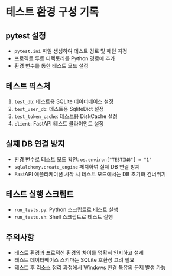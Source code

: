 # 테스트 환경 구성 기록

## pytest 설정
- `pytest.ini` 파일 생성하여 테스트 경로 및 패턴 지정
- 프로젝트 루트 디렉토리를 Python 경로에 추가
- 환경 변수를 통한 테스트 모드 설정

## 테스트 픽스처
1. `test_db`: 테스트용 SQLite 데이터베이스 설정
2. `test_user_db`: 테스트용 SqliteDict 설정
3. `test_token_cache`: 테스트용 DiskCache 설정
4. `client`: FastAPI 테스트 클라이언트 설정

## 실제 DB 연결 방지
- 환경 변수로 테스트 모드 확인: `os.environ["TESTING"] = "1"`
- `sqlalchemy.create_engine` 패치하여 실제 DB 연결 방지
- FastAPI 애플리케이션 시작 시 테스트 모드에서는 DB 초기화 건너뛰기

## 테스트 실행 스크립트
- `run_tests.py`: Python 스크립트로 테스트 실행
- `run_tests.sh`: Shell 스크립트로 테스트 실행

## 주의사항
- 테스트 환경과 프로덕션 환경의 차이를 명확히 인지하고 설계
- 테스트 데이터베이스 스키마는 SQLite 호환성 고려 필요
- 테스트 후 리소스 정리 과정에서 Windows 환경 특유의 문제 발생 가능
